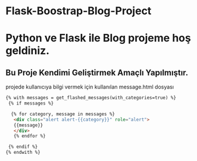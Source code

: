 # Flask-Boostrap-Blog-Project
# Python ve Flask ile Blog projeme hoş geldiniz.
## Bu Proje Kendimi Geliştirmek Amaçlı Yapılmıştır.

projede kullanıcıya bilgi vermek için kullanılan message.html dosyası
```html
{% with messages = get_flashed_messages(with_categories=true) %}
 {% if messages %}

  {% for category, message in messages %}
   <div class="alert alert-{{category}}" role="alert">
   {{message}} 
   </div>
   {% endfor %}

 {% endif %}
{% endwith %}
```

